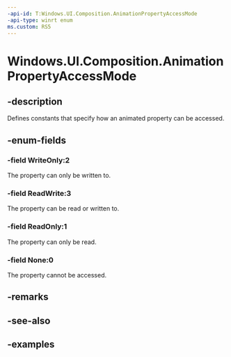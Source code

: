 ```yaml
---
-api-id: T:Windows.UI.Composition.AnimationPropertyAccessMode
-api-type: winrt enum
ms.custom: RS5
---
```


<!-- Enumeration syntax.
public enum AnimationPropertyAccessMode : int 
-->

# Windows.UI.Composition.AnimationPropertyAccessMode

## -description

Defines constants that specify how an animated property can be accessed.



## -enum-fields
### -field WriteOnly:2

The property can only be written to.

### -field ReadWrite:3

The property can be read or written to.

### -field ReadOnly:1

The property can only be read.

### -field None:0

The property cannot be accessed.

## -remarks

## -see-also

## -examples

